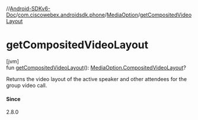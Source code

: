 //[Android-SDKv6-Doc](../../../index.md)/[com.ciscowebex.androidsdk.phone](../index.md)/[MediaOption](index.md)/[getCompositedVideoLayout](get-composited-video-layout.md)

# getCompositedVideoLayout

[jvm]\
fun [getCompositedVideoLayout](get-composited-video-layout.md)(): [MediaOption.CompositedVideoLayout](-composited-video-layout/index.md)?

Returns the video layout of the active speaker and other attendees for the group video call.

#### Since

2.8.0
